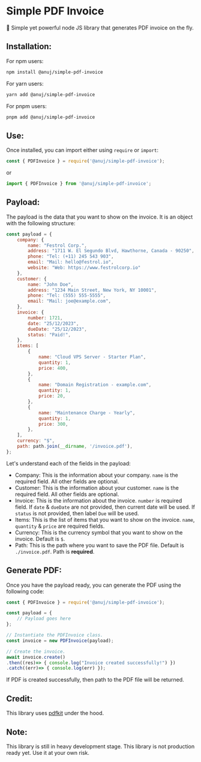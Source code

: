 # Simple PDF Invoice

🥳 Simple yet powerful node JS library that generates PDF invoice on the fly. 

## Installation: 

For npm users:

```bash
npm install @anuj/simple-pdf-invoice
```

For yarn users:

```bash
yarn add @anuj/simple-pdf-invoice
```

For pnpm users:

```bash
pnpm add @anuj/simple-pdf-invoice
```

## Use:

Once installed, you can import either using `require` or `import`:

```js
const { PDFInvoice } = require('@anuj/simple-pdf-invoice');
```

or

```js
import { PDFInvoice } from '@anuj/simple-pdf-invoice';
```

## Payload: 

The payload is the data that you want to show on the invoice. It is an object with the following structure:

```js
const payload = {
    company: {
        name: "Festrol Corp.",
        address: "1711 W. El Segundo Blvd, Hawthorne, Canada - 90250",
        phone: "Tel: (+11) 245 543 903",
        email: "Mail: hello@festrol.io",
        website: "Web: https://www.festrolcorp.io"
    },
    customer: {
        name: "John Doe",
        address: "1234 Main Street, New York, NY 10001",
        phone: "Tel: (555) 555-5555",
        email: "Mail: joe@example.com",
    },
    invoice: {
        number: 1721,
        date: "25/12/2023",
        dueDate: "25/12/2023",
        status: "Paid!",
    },
    items: [
        {
            name: "Cloud VPS Server - Starter Plan",
            quantity: 1,
            price: 400,
        },
        {
            name: "Domain Registration - example.com",
            quantity: 1,
            price: 20,
        },
        {
            name: "Maintenance Charge - Yearly",
            quantity: 1,
            price: 300,
        },
    ],
    currency: "$",
    path: path.join(__dirname, '/invoice.pdf'),
};
```

Let's understand each of the fields in the payload:

- Company: This is the information about your company. `name` is the required field. All other fields are optional.
- Customer: This is the information about your customer. `name` is the required field. All other fields are optional.
- Invoice: This is the information about the invoice. `number` is required field. If `date` & `dueDate` are not provided, then current date will be used. If `status` is not provided, then label `Due` will be used.
- Items: This is the list of items that you want to show on the invoice. `name`, `quantity` & `price` are required fields.
- Currency: This is the currency symbol that you want to show on the invoice. Default is `$`.
- Path: This is the path where you want to save the PDF file. Default is `./invoice.pdf`. Path is **required**.

## Generate PDF:

Once you have the payload ready, you can generate the PDF using the following code:

```js
const { PDFInvoice } = require('@anuj/simple-pdf-invoice');

const payload = {
    // Payload goes here
};

// Instantiate the PDFInvoice class.
const invoice = new PDFInvoice(payload);

// Create the invoice.
await invoice.create()
.then((res)=> { console.log("Invoice created successfully!") })
.catch((err)=> { console.log(err) });
```

If PDF is created successfully, then path to the PDF file will be returned.


## Credit: 

This library uses [pdfkit](https://pdfkit.org/) under the hood.

## Note: 

This library is still in heavy development stage. This library is not production ready yet. Use it at your own risk.
